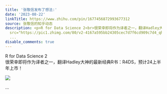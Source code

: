 ```yaml
---
title: '张敬信发布了想法:'
date: '2023-08-22'
linkTitle: https://www.zhihu.com/pin/1677456872993677312
source: 张敬信的知乎动态
description: <p>R for Data Science 2<br>很荣幸即将作为译者之一，翻译Hadley大神的最新经典R书：R4DS，预计24上半年上市！</p><p><img
  src="https://pic1.zhimg.com/80/v2-4167a595bb24305cec7d7f6cd909c7d4_qhd.jpg" referrerpolicy="no-referrer"></p>
  ...
disable_comments: true
---
```

<p>R for Data Science 2<br>很荣幸即将作为译者之一，翻译Hadley大神的最新经典R书：R4DS，预计24上半年上市！</p><p><img src="https://pic1.zhimg.com/80/v2-4167a595bb24305cec7d7f6cd909c7d4_qhd.jpg" referrerpolicy="no-referrer"></p> ...